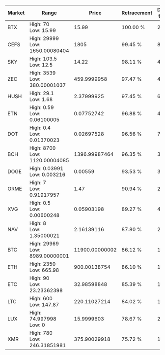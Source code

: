 | Market | Range | Price| Retracement | Doubles to 50% |
| --- | --- | --- | --- | --- |
| BTX | High: 70<br />Low: 15.99 | 15.99 | 100.00 % | 2.69 |
| CEFS | High: 29999<br />Low: 1650.00080404 | 1805 | 99.45 % | 8.77 |
| SKY | High: 103.5<br />Low: 12.5 | 14.22 | 98.11 % | 4.08 |
| ZEC | High: 3539<br />Low: 380.00001037 | 459.9999958 | 97.47 % | 4.26 |
| HUSH | High: 29.1<br />Low: 1.68 | 2.37999925 | 97.45 % | 6.47 |
| ETN | High: 0.59<br />Low: 0.06100005 | 0.07752742 | 96.88 % | 4.20 |
| DOT | High: 0.4<br />Low: 0.01370023 | 0.02697528 | 96.56 % | 7.67 |
| BCH | High: 8700<br />Low: 1120.00004085 | 1396.99987464 | 96.35 % | 3.51 |
| DOGE | High: 0.03991<br />Low: 0.003216 | 0.00559 | 93.53 % | 3.86 |
| ORME | High: 7<br />Low: 0.91917957 | 1.47 | 90.94 % | 2.69 |
| XVG | High: 0.5<br />Low: 0.00600248 | 0.05903198 | 89.27 % | 4.29 |
| NAV | High: 8<br />Low: 1.35000021 | 2.16139116 | 87.80 % | 2.16 |
| BTC | High: 29969<br />Low: 8989.00000001 | 11900.00000002 | 86.12 % | 1.64 |
| ETH | High: 2350<br />Low: 665.98 | 900.00138754 | 86.10 % | 1.68 |
| ETC | High: 90<br />Low: 23.23362398 | 32.98598848 | 85.39 % | 1.72 |
| LTC | High: 600<br />Low: 147.87 | 220.11027214 | 84.02 % | 1.70 |
| LUX | High: 74.997998<br />Low: 0 | 15.9999603 | 78.67 % | 2.34 |
| XMR | High: 780<br />Low: 246.31851981 | 375.90029918 | 75.72 % | 1.37 |
